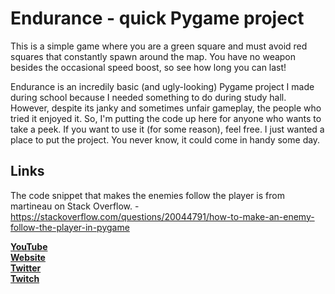 # Endurance - quick Pygame project
This is a simple game where you are a green square and must avoid red squares that constantly spawn around the map. You have no weapon besides the occasional speed boost, so see how long you can last!

Endurance is an incredily basic (and ugly-looking) Pygame project I made during school because I needed something to do during study hall. However, despite its janky and sometimes unfair gameplay, the people who tried it enjoyed it. So, I'm putting the code up here for anyone who wants to take a peek. If you want to use it (for some reason), feel free. I just wanted a place to put the project. You never know, it could come in handy some day.

## Links
The code snippet that makes the enemies follow the player is from martineau on Stack Overflow. - https://stackoverflow.com/questions/20044791/how-to-make-an-enemy-follow-the-player-in-pygame

[**YouTube**](https://www.youtube.com/c/Silicontent)  
[**Website**](https://sites.google.com/view/silicontent)  
[**Twitter**](https://www.twitter.com/LMaster061)  
[**Twitch**](https://www.twitch.tv/silicontent_)
